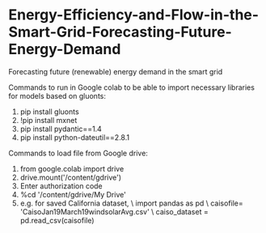 # Energy-Efficiency-and-Flow-in-the-Smart-Grid-Forecasting-Future-Energy-Demand
Forecasting future (renewable) energy demand in the smart grid

Commands to run in Google colab to be able to import necessary libraries for models based on gluonts:

1. pip install gluonts
2. !pip install mxnet
3. pip install pydantic==1.4
4. pip install python-dateutil==2.8.1

Commands to load file from Google drive:

1. from google.colab import drive 
2. drive.mount('/content/gdrive')
3. Enter authorization code
4. %cd '/content/gdrive/My Drive'
5. e.g. for saved California dataset, \\
import pandas as pd \\
caisofile= 'CaisoJan19March19windsolarAvg.csv' \\
caiso_dataset = pd.read_csv(caisofile)



